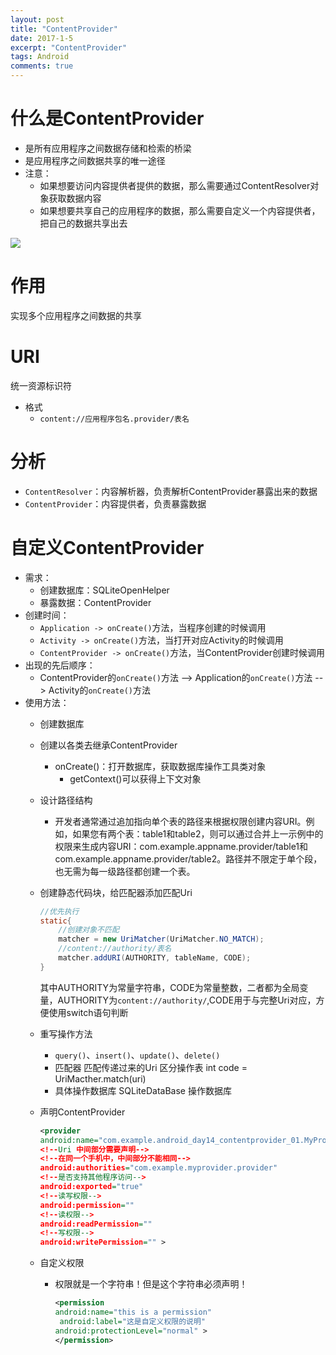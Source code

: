 ```yaml
---
layout: post
title: "ContentProvider"
date: 2017-1-5
excerpt: "ContentProvider"
tags: Android
comments: true
---
```


# 什么是ContentProvider
- 是所有应用程序之间数据存储和检索的桥梁
- 是应用程序之间数据共享的唯一途径
- 注意：
    - 如果想要访问内容提供者提供的数据，那么需要通过ContentResolver对象获取数据内容
    - 如果想要共享自己的应用程序的数据，那么需要自定义一个内容提供者，把自己的数据共享出去

![](http://p1.bpimg.com/567571/a3b46d90c0e9ede9.png)

# 作用
实现多个应用程序之间数据的共享

# URI
统一资源标识符

- 格式
    - ``content://应用程序包名.provider/表名``

# 分析
- ``ContentResolver``：内容解析器，负责解析ContentProvider暴露出来的数据
- ``ContentProvider``：内容提供者，负责暴露数据

# 自定义ContentProvider
- 需求：
    - 创建数据库：SQLiteOpenHelper
    - 暴露数据：ContentProvider
- 创建时间：
    - ``Application -> onCreate()``方法，当程序创建的时候调用
    - ``Activity -> onCreate()``方法，当打开对应Activity的时候调用
    - ``ContentProvider -> onCreate()``方法，当ContentProvider创建时候调用
- 出现的先后顺序：
    - ContentProvider的``onCreate()``方法 --> Application的``onCreate()``方法 --> Activity的``onCreate()``方法
- 使用方法：
    - 创建数据库
    - 创建以各类去继承ContentProvider
        - onCreate()：打开数据库，获取数据库操作工具类对象
            - getContext()可以获得上下文对象
    - 设计路径结构
        - 开发者通常通过追加指向单个表的路径来根据权限创建内容URI。例如，如果您有两个表：table1和table2，则可以通过合并上一示例中的权限来生成内容URI：com.example.appname.provider/table1和com.example.appname.provider/table2。路径并不限定于单个段，也无需为每一级路径都创建一个表。
    - 创建静态代码块，给匹配器添加匹配Uri

        ```java
        //优先执行
        static{
            //创建对象不匹配
            matcher = new UriMatcher(UriMatcher.NO_MATCH);
            //content://authority/表名
            matcher.addURI(AUTHORITY, tableName, CODE);
        }
        ```
        
        其中AUTHORITY为常量字符串，CODE为常量整数，二者都为全局变量，AUTHORITY为`content://authority/`,CODE用于与完整Uri对应，方便使用switch语句判断
        
    - 重写操作方法
        - ``query()``、``insert()``、``update()``、``delete()``
        - 匹配器 匹配传递过来的Uri 区分操作表
             int code = UriMacther.match(uri)
        - 具体操作数据库
             SQLiteDataBase 操作数据库
    - 声明ContentProvider

        ```xml
        <provider
        android:name="com.example.android_day14_contentprovider_01.MyProvider"  
        <!--Uri 中间部分需要声明-->
        <!--在同一个手机中，中间部分不能相同-->
        android:authorities="com.example.myprovider.provider"
        <!--是否支持其他程序访问-->
        android:exported="true"
        <!--读写权限-->
        android:permission=""      
        <!--读权限-->
        android:readPermission=""  
        <!--写权限-->
        android:writePermission="" >
        ```
        
    - 自定义权限
        - 权限就是一个字符串！但是这个字符串必须声明！
        
	        ```xml
	        <permission
	        android:name="this is a permission"
	         android:label="这是自定义权限的说明"
	        android:protectionLevel="normal" >
	        </permission>
	        ```
